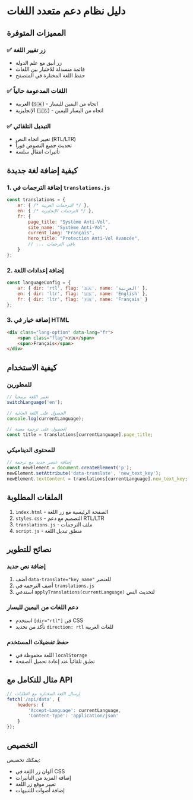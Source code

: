 # دليل نظام دعم متعدد اللغات

## المميزات المتوفرة

### ✅ زر تغيير اللغة
- زر أنيق مع علم الدولة
- قائمة منسدلة للاختيار بين اللغات
- حفظ اللغة المختارة في المتصفح

### ✅ اللغات المدعومة حالياً
- العربية (🇸🇦) - اتجاه من اليمين لليسار
- الإنجليزية (🇺🇸) - اتجاه من اليسار لليمين

### ✅ التبديل التلقائي
- تغيير اتجاه النص (RTL/LTR)
- تحديث جميع النصوص فوراً
- تأثيرات انتقال سلسة

## كيفية إضافة لغة جديدة

### 1. إضافة الترجمات في `translations.js`
```javascript
const translations = {
    ar: { /* الترجمات العربية */ },
    en: { /* الترجمات الإنجليزية */ },
    fr: {
        page_title: "Système Anti-Vol",
        site_name: "Système Anti-Vol",
        current_lang: "Français",
        hero_title: "Protection Anti-Vol Avancée",
        // ... باقي الترجمات
    }
};
```

### 2. إضافة إعدادات اللغة
```javascript
const languageConfig = {
    ar: { dir: 'rtl', flag: '🇸🇦', name: 'العربية' },
    en: { dir: 'ltr', flag: '🇺🇸', name: 'English' },
    fr: { dir: 'ltr', flag: '🇫🇷', name: 'Français' }
};
```

### 3. إضافة خيار في HTML
```html
<div class="lang-option" data-lang="fr">
    <span class="flag">🇫🇷</span>
    <span>Français</span>
</div>
```

## كيفية الاستخدام

### للمطورين
```javascript
// تغيير اللغة برمجياً
switchLanguage('en');

// الحصول على اللغة الحالية
console.log(currentLanguage);

// الحصول على ترجمة معينة
const title = translations[currentLanguage].page_title;
```

### للمحتوى الديناميكي
```javascript
// إضافة عنصر جديد مع ترجمة
const newElement = document.createElement('p');
newElement.setAttribute('data-translate', 'new_text_key');
newElement.textContent = translations[currentLanguage].new_text_key;
```

## الملفات المطلوبة

1. `index.html` - الصفحة الرئيسية مع زر اللغة
2. `styles.css` - التصميم مع دعم RTL/LTR
3. `translations.js` - ملف الترجمات
4. `script.js` - منطق تبديل اللغة

## نصائح للتطوير

### إضافة نص جديد
1. أضف `data-translate="key_name"` للعنصر
2. أضف الترجمة في `translations.js`
3. استدعي `applyTranslations(currentLanguage)` لتحديث النص

### دعم اللغات من اليمين لليسار
- استخدم `[dir="rtl"]` في CSS
- تأكد من تحديد `direction: rtl` للغات العربية

### حفظ تفضيلات المستخدم
- اللغة محفوظة في `localStorage`
- تطبق تلقائياً عند إعادة تحميل الصفحة

## مثال للتكامل مع API

```javascript
// إرسال اللغة المختارة مع الطلبات
fetch('/api/data', {
    headers: {
        'Accept-Language': currentLanguage,
        'Content-Type': 'application/json'
    }
});
```

## التخصيص

يمكنك تخصيص:
- ألوان زر اللغة في CSS
- إضافة المزيد من التأثيرات
- تغيير موقع زر اللغة
- إضافة أصوات للتنبيهات